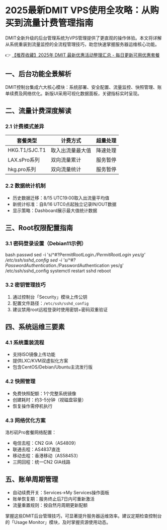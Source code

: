 # 2025最新DMIT VPS使用全攻略：从购买到流量计费管理指南

DMIT全新升级的后台管理系统为VPS管理提供了更直观的操作体验。本文将详解从系统重装到流量监控的全流程管理技巧，助您快速掌握服务器运维核心功能。

👉 [【推荐收藏】2025年 DMIT 最新优惠活动整理汇总 - 每日更新可用优惠套餐](https://bit.ly/dmit_coupon)

## 一、后台功能全景解析
DMIT控制台集成六大核心模块：系统部署、安全配置、流量监控、快照管理、账单续费及网络优化。新版UI采用可视化数据面板，关键指标实时呈现。

## 二、流量计费深度解读
### 2.1 计费模式差异
| 套餐类型        | 计费方式       | 超量处理   |
|-----------------|--------------|-----------|
| HKG.T1/SJC.T1  | 取入出流量最大值 | 降速处理   |
| LAX.sPro系列    | 双向流量累计   | 服务暂停   |
| hkg.pro系列     | 双向流量统计   | 服务暂停   |

### 2.2 数据统计机制
- 历史数据迁移：8/15 UTC19:00取入出流量平均值
- 新统计标准：自8/16 UTC0点起独立记录IN/OUT数据
- 显示策略：Dashboard展示最大值统计数据

## 三、Root权限配置指南
### 3.1 密码登录设置（Debian11示例）
bash
passwd
sed -i 's/^#\?PermitRootLogin.*/PermitRootLogin yes/g' /etc/ssh/sshd_config
sed -i 's/^#\?PasswordAuthentication.*/PasswordAuthentication yes/g' /etc/ssh/sshd_config
systemctl restart sshd
reboot

### 3.2 密钥管理技巧
1. 通过控制台「Security」模块上传公钥
2. 配置文件路径：`/etc/ssh/sshd_config`
3. 建议禁用root远程登录时使用密钥+密码双重验证

## 四、系统运维三要素
### 4.1 系统重装流程
- 支持ISO镜像上传功能
- 提供LXC/KVM双虚拟化方案
- 包含CentOS/Debian/Ubuntu主流发行版

### 4.2 快照管理
- 免费快照配额：1个完整系统镜像
- 创建耗时：约3-5分钟（视磁盘容量）
- 恢复操作需停机执行

### 4.3 网络优化方案
洛杉矶Pro套餐网络配置：
- 电信去程：CN2 GIA（AS4809）
- 联通去程：AS4837直连
- 移动去程：香港移动（AS58453）
- 三网回程：统一CN2 GIA线路

## 五、账单周期管理
- 自动续费开关：Services→My Services操作面板
- 账单恢复期：服务终止后7日内可重新激活
- 流量重置规则：按自然月周期更新配额

掌握这些DMIT后台管理技巧，可显著提升服务器运维效率。建议定期检查控制台的「Usage Monitor」模块，及时掌握资源使用动态。